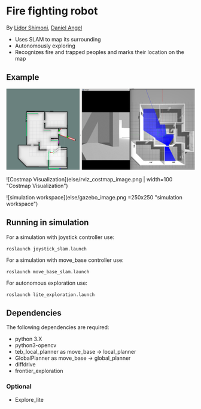 # Fire fighting robot
By [Lidor Shimoni](https://github.com/lidorshimoni), [Daniel Angel](https://github.com/danielengel111)

* Uses SLAM to map its surrounding
* Autonomously exploring
* Recognizes fire and trapped peoples and marks their location on the map
<!-- ## Example
[![Watch the video](https://img.youtube.com/vi/CvRHvVOhvw0/default.jpg)](https://youtu.be/CvRHvVOhvw0) -->

## Example
![Image from simulation](else/simulation_image.png "Image from simulation")

![Costmap Visualization](else/rviz_costmap_image.png | width=100 "Costmap Visualization")

![simulation workspace](else/gazebo_image.png =250x250 "simulation workspace")


## Running in simulation
For a simulation with joystick controller use:


```
roslaunch joystick_slam.launch
```


For a simulation with move_base controller use:


```
roslaunch move_base_slam.launch
```

For autonomous exploration use:


```
roslaunch lite_exploration.launch
```


## Dependencies
The following dependencies are required:
* python 3.X
* python3-opencv
* teb_local_planner as move_base -> local_planner
* GlobalPlanner as move_base -> global_planner
* diffdrive
* frontier_exploration
### Optional
* Explore_lite
<!-- ## Refrences -->
